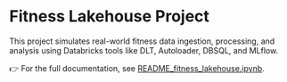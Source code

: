 # Fitness Lakehouse Project

This project simulates real-world fitness data ingestion, processing, and analysis using Databricks tools like DLT, Autoloader, DBSQL, and MLflow.


👉 For the full documentation, see [README_fitness_lakehouse.ipynb](fitness-lakehouse/notebooks/README_fitness_lakehouse.ipynb).
